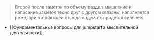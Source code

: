 > Второй после заметок по объему раздел, мышление и написание заметок тесно друг с другом связаны, наполняется реже, при чтении идей отсюда подумать придется сильнее.

- [[Фундаментальные вопросы для jumpstart а мыслительной деятельности]]